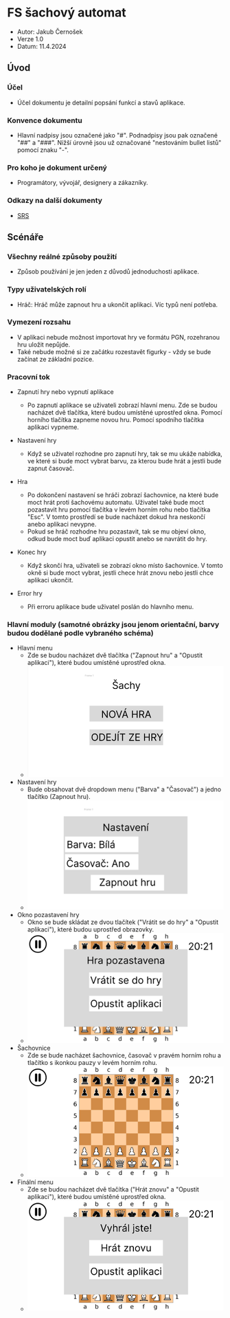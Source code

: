 # FS šachový automat

- Autor: Jakub Černošek
- Verze 1.0
- Datum: 11.4.2024

## Úvod
### Účel
- Účel dokumentu je detailní popsání funkcí a stavů aplikace.
### Konvence dokumentu
- Hlavní nadpisy jsou označené jako "#". Podnadpisy jsou pak označené "##" a "###". Nížší úrovně jsou už označované "nestováním bullet listů" pomocí znaku "-". 

### Pro koho je dokument určený
- Programátory, vývojář, designery a zákazníky.
### Odkazy na další dokumenty
- [SRS](https://github.com/NewJakub/NASA_API_App/blob/main/SRS.md)

## Scénáře

### Všechny reálné způsoby použití
- Způsob používání je jen jeden z důvodů jednoduchosti aplikace.

### Typy uživatelských rolí
- Hráč: Hráč může zapnout hru a ukončit aplikaci. Víc typů není potřeba.

### Vymezení rozsahu 
- V aplikaci nebude možnost importovat hry ve formátu PGN, rozehranou hru uložit nepůjde.
- Také nebude možné si ze začátku rozestavět figurky - vždy se bude začínat ze základní pozice.

### Pracovní tok

- Zapnutí hry nebo vypnutí aplikace
  - Po zapnutí aplikace se uživateli zobrazí hlavní menu. Zde se budou nacházet dvě tlačítka, které budou umístěné uprostřed okna. Pomocí horního tlačítka zapneme novou hru. Pomocí spodního tlačítka aplikaci vypneme.

- Nastavení hry 
  - Když se uživatel rozhodne pro zapnutí hry, tak se mu ukáže nabídka, ve které si bude moct vybrat barvu, za kterou bude hrát a jestli bude zapnut časovač.

- Hra
  - Po dokončení nastavení se hráči zobrazí šachovnice, na které bude moct hrát proti šachovému automatu. Uživatel také bude moct pozastavit hru pomocí tlačítka v levém horním rohu nebo tlačítka "Esc". V tomto prostředí se bude nacházet dokud hra neskončí anebo aplikaci nevypne.
  - Pokud se hráč rozhodne hru pozastavit, tak se mu objeví okno, odkud bude moct buď aplikaci opustit anebo se navrátit do hry.

- Konec hry
  - Když skončí hra, uživateli se zobrazí okno místo šachovnice. V tomto okně si bude moct vybrat, jestli chece hrát znovu nebo jestli chce aplikaci ukončit. 

- Error hry
  - Při erroru aplikace bude uživatel poslán do hlavního menu.

### Hlavní moduly (samotné obrázky jsou jenom orientační, barvy budou dodělané podle vybraného schéma)
- Hlavní menu
  - Zde se budou nacházet dvě tlačítka ("Zapnout hru" a "Opustit aplikaci"), které budou umístěné uprostřed okna.  
  - ![](https://github.com/NewJakub/sachovy_automat/blob/main/main_menu.png)
- Nastavení hry
  - Bude obsahovat dvě dropdown menu ("Barva" a "Časovač") a jedno tlačítko (Zapnout hru).
  - ![](https://github.com/NewJakub/sachovy_automat/blob/main/settings.png)
- Okno pozastavení hry
  - Okno se bude skládat ze dvou tlačítek ("Vrátit se do hry" a "Opustit aplikaci"), které budou uprostřed obrazovky.  
  - ![](https://github.com/NewJakub/sachovy_automat/blob/main/pause_menu.png)
- Šachovnice
  - Zde se bude nacházet šachovnice, časovač v pravém horním rohu a tlačítko s ikonkou pauzy v levém horním rohu.
  - ![](https://github.com/NewJakub/sachovy_automat/blob/main/game_board.png)
- Finální menu
  - Zde se budou nacházet dvě tlačítka ("Hrát znovu" a "Opustit aplikaci"), které budou umístěné uprostřed okna.
  - ![](https://github.com/NewJakub/sachovy_automat/blob/main/game_over.png)
